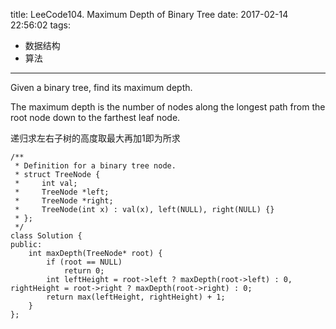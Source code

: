 title: LeeCode104. Maximum Depth of Binary Tree
date: 2017-02-14 22:56:02
tags: 
- 数据结构
- 算法
---

Given a binary tree, find its maximum depth.

The maximum depth is the number of nodes along the longest path from the root node down to the farthest leaf node.

递归求左右子树的高度取最大再加1即为所求

```
/**
 * Definition for a binary tree node.
 * struct TreeNode {
 *     int val;
 *     TreeNode *left;
 *     TreeNode *right;
 *     TreeNode(int x) : val(x), left(NULL), right(NULL) {}
 * };
 */
class Solution {
public:
    int maxDepth(TreeNode* root) {
        if (root == NULL)
            return 0;
        int leftHeight = root->left ? maxDepth(root->left) : 0, rightHeight = root->right ? maxDepth(root->right) : 0;
        return max(leftHeight, rightHeight) + 1;
    }
};
```
